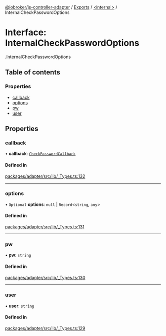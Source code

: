 [@iobroker/js-controller-adapter](../README.md) / [Exports](../modules.md) / [<internal\>](../modules/internal_.md) / InternalCheckPasswordOptions

# Interface: InternalCheckPasswordOptions

[<internal>](../modules/internal_.md).InternalCheckPasswordOptions

## Table of contents

### Properties

- [callback](internal_.InternalCheckPasswordOptions.md#callback)
- [options](internal_.InternalCheckPasswordOptions.md#options)
- [pw](internal_.InternalCheckPasswordOptions.md#pw)
- [user](internal_.InternalCheckPasswordOptions.md#user)

## Properties

### callback

• **callback**: [`CheckPasswordCallback`](../modules/internal_.md#checkpasswordcallback)

#### Defined in

[packages/adapter/src/lib/_Types.ts:132](https://github.com/ioBroker/ioBroker.js-controller/blob/c4a73b71/packages/adapter/src/lib/_Types.ts#L132)

___

### options

• `Optional` **options**: ``null`` \| `Record`<`string`, `any`\>

#### Defined in

[packages/adapter/src/lib/_Types.ts:131](https://github.com/ioBroker/ioBroker.js-controller/blob/c4a73b71/packages/adapter/src/lib/_Types.ts#L131)

___

### pw

• **pw**: `string`

#### Defined in

[packages/adapter/src/lib/_Types.ts:130](https://github.com/ioBroker/ioBroker.js-controller/blob/c4a73b71/packages/adapter/src/lib/_Types.ts#L130)

___

### user

• **user**: `string`

#### Defined in

[packages/adapter/src/lib/_Types.ts:129](https://github.com/ioBroker/ioBroker.js-controller/blob/c4a73b71/packages/adapter/src/lib/_Types.ts#L129)
